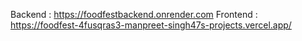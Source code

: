 Backend : https://foodfestbackend.onrender.com
Frontend : https://foodfest-4fusqras3-manpreet-singh47s-projects.vercel.app/
